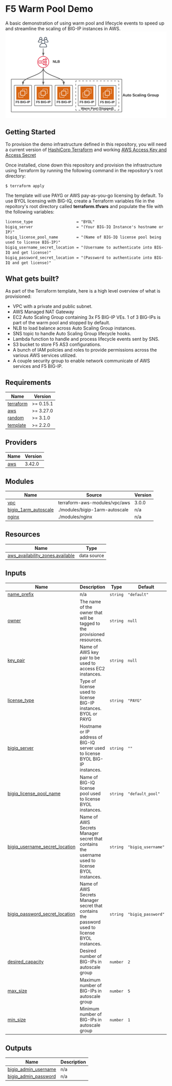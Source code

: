 # F5 Warm Pool Demo
A basic demonstration of using warm pool and lifecycle events to speed up and streamline the scaling of BIG-IP instances in AWS.
![Architecture diagram](images/2.png)



## Getting Started

To provision the demo infrastructure defined in this repository, you will need a current version of [HashiCorp Terraform](https://www.terraform.io/downloads.html) and working [AWS Access Key and Access Secret](https://docs.aws.amazon.com/general/latest/gr/aws-sec-cred-types.html#access-keys-and-secret-access-keys)

Once installed, clone down this repository and provision the infrastructure using Terraform by running the following command in the repository's root directory:

```
$ terraform apply
```

The template will use PAYG or AWS pay-as-you-go licensing by default. To use BYOL licensing with BIG-IQ, create a Terraform variables file in the repoitory's root directory called **terraform.tfvars** and populate the file with the following variables:

```
license_type                   = "BYOL"
bigiq_server                   = "(Your BIG-IQ Instance's hostname or IP)"
bigiq_license_pool_name        = "(Name of BIG-IQ license pool being used to license BIG-IP)"
bigiq_username_secret_location = "(Username to authenticate into BIG-IQ and get license)"
bigiq_password_secret_location = "(Password to authenticate into BIG-IQ and get license)"
```

## What gets built?

As part of the Terraform template, here is a high level overview of what is provisioned:

* VPC with a private and public subnet.
* AWS Managed NAT Gateway
* EC2 Auto Scaling Group containing 3x F5 BIG-IP VEs. 1 of 3 BIG-IPs is part of the warm pool and stopped by default.
* NLB to load balance across Auto Scaling Group instances.
* SNS topic to handle Auto Scaling Group lifecycle hooks.
* Lambda function to handle and process lifecycle events sent by SNS.
* S3 bucket to store F5 AS3 configurations.
* A bunch of IAM policies and roles to provide permissions across the various AWS services utilized.
* A couple security group to enable network communicate of AWS services and F5 BIG-IP.

<!-- BEGINNING OF PRE-COMMIT-TERRAFORM DOCS HOOK -->
## Requirements

| Name | Version |
|------|---------|
| <a name="requirement_terraform"></a> [terraform](#requirement\_terraform) | >= 0.15.1 |
| <a name="requirement_aws"></a> [aws](#requirement\_aws) | >= 3.27.0 |
| <a name="requirement_random"></a> [random](#requirement\_random) | >= 3.1.0 |
| <a name="requirement_template"></a> [template](#requirement\_template) | >= 2.2.0 |

## Providers

| Name | Version |
|------|---------|
| <a name="provider_aws"></a> [aws](#provider\_aws) | 3.42.0 |

## Modules

| Name | Source | Version |
|------|--------|---------|
| <a name="module_vpc"></a> [vpc](#module\_vpc) | terraform-aws-modules/vpc/aws | 3.0.0 |
| <a name="module_bigip_1arm_autoscale"></a> [bigip\_1arm\_autoscale](#module\_bigip\_1arm\_autoscale) | ./modules/bigip-1arm-autoscale | n/a |
| <a name="module_nginx"></a> [nginx](#module\_nginx) | ./modules/nginx | n/a |

## Resources

| Name | Type |
|------|------|
| [aws_availability_zones.available](https://registry.terraform.io/providers/hashicorp/aws/latest/docs/data-sources/availability_zones) | data source |

## Inputs

| Name | Description | Type | Default |
|------|-------------|------|---------|
| <a name="input_name_prefix"></a> [name\_prefix](#input\_name\_prefix) | n/a | `string` | `"default"` |
| <a name="input_owner"></a> [owner](#input\_owner) | The name of the owner that will be tagged to the provisioned resources. | `string` | `null` |
| <a name="input_key_pair"></a> [key\_pair](#input\_key\_pair) | Name of AWS key pair to be used to access EC2 instances. | `string` | `null` |
| <a name="input_license_type"></a> [license\_type](#input\_license\_type) | Type of license used to license BIG-IP instances. BYOL or PAYG | `string` | `"PAYG"` |
| <a name="input_bigiq_server"></a> [bigiq\_server](#input\_bigiq\_server) | Hostname or IP address of BIG-IQ server used to license BYOL BIG-IP instances. | `string` | `""` |
| <a name="input_bigiq_license_pool_name"></a> [bigiq\_license\_pool\_name](#input\_bigiq\_license\_pool\_name) | Name of BIG-IQ license pool used to license BYOL instances. | `string` | `"default_pool"` |
| <a name="input_bigiq_username_secret_location"></a> [bigiq\_username\_secret\_location](#input\_bigiq\_username\_secret\_location) | Name of AWS Secrets Manager secret that contains the username used to license BYOL instances. | `string` | `"bigiq_username"` |
| <a name="input_bigiq_password_secret_location"></a> [bigiq\_password\_secret\_location](#input\_bigiq\_password\_secret\_location) | Name of AWS Secrets Manager secret that contains the password used to license BYOL instances. | `string` | `"bigiq_password"` |
| <a name="input_desired_capacity"></a> [desired\_capacity](#input\_desired\_capacity) | Desired number of BIG-IPs in autoscale group | `number` | `2` |
| <a name="input_max_size"></a> [max\_size](#input\_max\_size) | Maximum number of BIG-IPs in autoscale group | `number` | `5` |
| <a name="input_min_size"></a> [min\_size](#input\_min\_size) | Minimum number of BIG-IPs in autoscale group | `number` | `1` |

## Outputs

| Name | Description |
|------|-------------|
| <a name="output_bigip_admin_username"></a> [bigip\_admin\_username](#output\_bigip\_admin\_username) | n/a |
| <a name="output_bigip_admin_password"></a> [bigip\_admin\_password](#output\_bigip\_admin\_password) | n/a |
<!-- END OF PRE-COMMIT-TERRAFORM DOCS HOOK -->